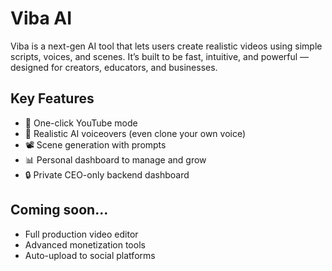 # Viba AI

Viba is a next-gen AI tool that lets users create realistic videos using simple scripts, voices, and scenes. It’s built to be fast, intuitive, and powerful — designed for creators, educators, and businesses.

## Key Features
- 🎥 One-click YouTube mode
- 🧠 Realistic AI voiceovers (even clone your own voice)
- 📽️ Scene generation with prompts
- 📊 Personal dashboard to manage and grow
- 🔒 Private CEO-only backend dashboard

## Coming soon...
- Full production video editor
- Advanced monetization tools
- Auto-upload to social platforms
